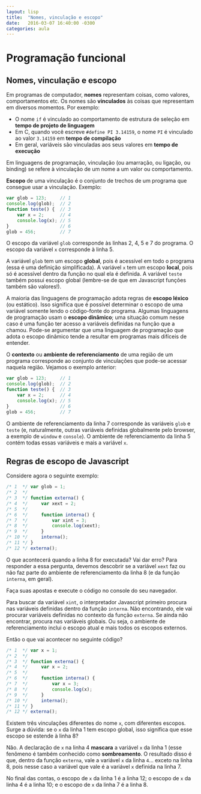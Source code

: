 ```yaml
---
layout: lisp
title:  "Nomes, vinculação e escopo"
date:   2016-03-07 16:40:00 -0300
categories: aula
---
```


# Programação funcional

## Nomes, vinculação e escopo

Em programas de computador, **nomes** representam coisas, como valores, comportamentos etc. Os nomes são **vinculados** às coisas que representam em diversos momentos. Por exemplo:

* O nome `if` é vinculado ao comportamento de estrutura de seleção em **tempo de projeto de linguagem**
* Em C, quando você escreve `#define PI 3.14159`, o nome `PI` é vinculado ao valor `3.14159` em **tempo de compilação**
* Em geral, variáveis são vinculadas aos seus valores em **tempo de execução**

Em linguagens de programação, vinculação (ou amarração, ou ligação, ou binding) se refere à vinculação de um nome a um valor ou comportamento.

**Escopo** de uma vinculação é o conjunto de trechos de um programa que consegue usar a vinculação. Exemplo:

```javascript
var glob = 123;     // 1
console.log(glob);  // 2
function teste() {  // 3
    var x = 2;      // 4
    console.log(x); // 5
}                   // 6
glob = 456;         // 7
```

O escopo da variável `glob` corresponde às linhas 2, 4, 5 e 7 do programa. O escopo da variável `x` corresponde à linha 5.

A variável `glob` tem um escopo **global**, pois é acessível em todo o programa (essa é uma definição simplificada). A variável `x` tem um escopo **local**, pois só é acessível dentro da função no qual ela é definida. A variável `teste` também possui escopo global (lembre-se de que em Javascript funções também são valores!).

A maioria das linguagens de programação adota regras de **escopo léxico** (ou estático). Isso significa que é possível determinar o escopo de uma variável somente lendo o código-fonte do programa. Algumas linguagens de programação usam o **escopo dinâmico**; uma situação comum nesse caso é uma função ter acesso a variáveis definidas na função que a chamou. Pode-se argumentar que uma linguagem de programação que adota o escopo dinâmico tende a resultar em programas mais difíceis de entender.

O **contexto** ou **ambiente de referenciamento** de uma região de um programa corresponde ao conjunto de vinculações que pode-se acessar naquela região. Vejamos o exemplo anterior:

```javascript
var glob = 123;     // 1
console.log(glob);  // 2
function teste() {  // 3
    var x = 2;      // 4
    console.log(x); // 5
}                   // 6
glob = 456;         // 7
```

O ambiente de referenciamento da linha 7 corresponde às variáveis `glob` e `teste` (e, naturalmente, outras variáveis definidas globalmente pelo browser, a exemplo de `window` e `console`). O ambiente de referenciamento da linha 5 contém todas essas variáveis e mais a variável `x`.

## Regras de escopo de Javascript

Considere agora o seguinte exemplo:

```javascript
/* 1  */ var glob = 1;
/* 2  */ 
/* 3  */ function externa() {
/* 4  */     var xext = 2;
/* 5  */ 
/* 6  */     function interna() {
/* 7  */         var xint = 3;
/* 8  */         console.log(xext);
/* 9  */     }
/* 10 */     interna();
/* 11 */ }
/* 12 */ externa();
```

O que acontecerá quando a linha 8 for executada? Vai dar erro? Para responder a essa pergunta, devemos descobrir se a variável `xext` faz ou não faz parte do ambiente de referenciamento da linha 8 (e da função `interna`, em geral).

Faça suas apostas e execute o código no console do seu navegador.

Para buscar da variável `xint`, o interpretador Javascript primeiro procura nas variáveis definidas dentro da função `interna`. Não encontrando, ele vai procurar variáveis definidas no contexto da função `externa`. Se ainda não encontrar, procura nas variáveis globais. Ou seja, o ambiente de referenciamento inclui o escopo atual e mais todos os escopos externos.

Então o que vai acontecer no seguinte código?

```javascript
/* 1  */ var x = 1;
/* 2  */ 
/* 3  */ function externa() {
/* 4  */     var x = 2;
/* 5  */ 
/* 6  */     function interna() {
/* 7  */         var x = 3;
/* 8  */         console.log(x);
/* 9  */     }
/* 10 */     interna();
/* 11 */ }
/* 12 */ externa();
```

Existem três vinculações diferentes do nome `x`, com diferentes escopos. Surge a dúvida: se o `x` da linha 1 tem escopo global, isso significa que esse escopo se estende à linha 8?

Não. A declaração de `x` na linha 4 **mascara** a variável `x` da linha 1 (esse fenômeno é também conhecido como **sombreamento**. O resultado disso é que, dentro da função `externa`, vale a variável `x` da linha `4`... exceto na linha 8, pois nesse caso a variável que vale é a variável `x` definida na linha 7. 

No final das contas, o escopo de `x` da linha 1 é a linha 12; o escopo de `x` da linha 4 é a linha 10; e o escopo de `x` da linha 7 é a linha 8.
